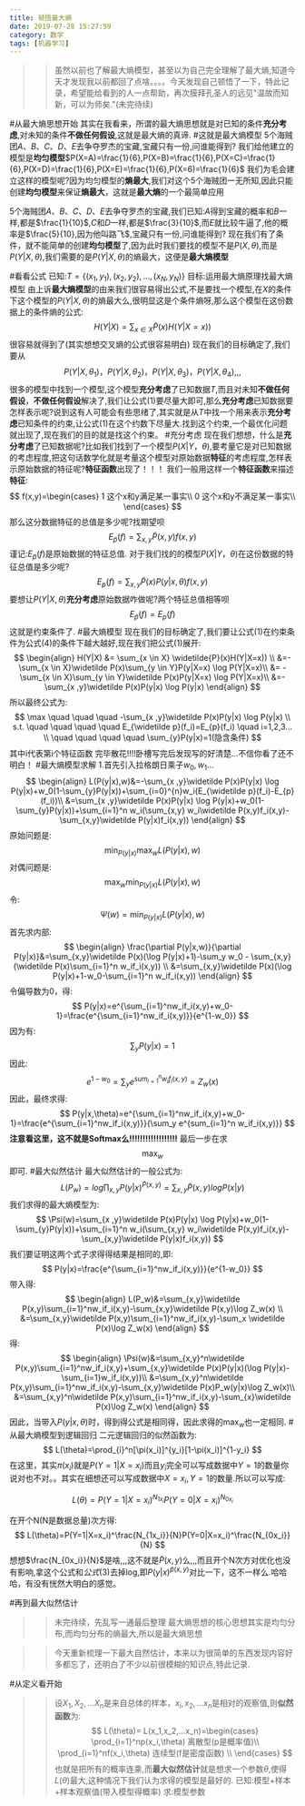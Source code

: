 ```yaml
---
title: 顿悟最大熵
date: 2019-07-28 15:27:59
category: 数学
tags: [机器学习]
---
```

>>虽然以前也了解最大熵模型，甚至以为自己完全理解了最大熵,知道今天才发现我以前都回了点啥。。。。今天发现自己顿悟了一下，特此记录，希望能给看到的人一点帮助，再次膜拜孔圣人的远见"温故而知新，可以为师矣."(未完待续)

#从最大熵思想开始
其实在我看来，所谓的最大熵思想就是对已知的条件**充分考虑**,对未知的条件**不做任何假设**,这就是最大熵的真谛.
#这就是最大熵模型
5个海贼团$A、B、C、D、E$去争夺罗杰的宝藏,宝藏只有一份,问谁能得到? 
我们给他建立的模型是**均匀模型**$P(X=A)=\frac{1}{6},P(X=B)=\frac{1}{6},P(X=C)=\frac{1}{6},P(X=D)=\frac{1}{6},P(X=E)=\frac{1}{6},P(X=6)=\frac{1}{6}$
我们为毛会建立这样的模型呢?因为均匀模型的**熵最大**,我们对这个5个海贼团一无所知,因此只能创建**均匀模型**来保证**熵最大**，这就是**最大熵**的一个最简单应用

5个海贼团$A、B、C、D、E$去争夺罗杰的宝藏,我们已知:$A$得到宝藏的概率和$B$一样,都是$\frac{1}{10}$,$C$和$D$一样,都是$\frac{3}{10}$,而$E$就比较牛逼了,他的概率是$\frac{5}{10},因为他叫路飞$,宝藏只有一份,问谁能得到? 
现在我们有了条件，就不能简单的创建**均匀模型**了,因为此时我们要找的模型不是$P(X,\theta)$,而是$P(Y|X,\theta)$,我们需要的是$P(Y|X,\theta)$的熵最大，这便是**最大熵模型**

#看看公式
已知:$T=\{(x_1,y_1),(x_2,y_2),...,(x_N,y_N) \}$
目标:运用最大熵原理找最大熵模型
由上诉**最大熵模型**的由来我们很容易得出公式,不是要找一个模型,在$X$的条件下这个模型的$P(Y|X,\theta)$的熵最大么,很明显这是个条件熵呀,那么这个模型在这份数据上的条件熵的公式:
$$
H(Y|X) = \sum_{x \in X} \widetilde{P}(x)H(Y|X=x)) \tag{1}
$$
很容易就得到了(其实想想交叉熵的公式很容易明白)
现在我们的目标确定了,我们要从$$P(Y|X,\theta_1)，P(Y|X,\theta_2)，P(Y|X,\theta_3)，P(Y|X,\theta_4),,,$$很多的模型中找到一个模型,这个模型**充分考虑**了已知数据$T$,而且对未知**不做任何假设**，**不做任何假设**解决了,我们让公式$(1)$要尽量大即可,那么**充分考虑**已知数据要怎样表示呢?说到这有人可能会有些思绪了,其实就是从$T$中找一个用来表示**充分考虑**已知条件的约束,让公式$(1)$在这个约数下尽量大.找到这个约束,一个最优化问题就出现了,现在我们的目的就是找这个约束。
#充分考虑
现在我们想想，什么是**充分考虑**了已知数据呢?比如我们找到了一个模型$P(X|Y，\theta)$,要考量它是对已知数据的考虑程度,把这句话数学化就是考量这个模型对原始数据**特征**的考虑程度,怎样表示原始数据的特征呢?**特征函数**出现了！！！
我们一般用这样一个**特征函数**来描述**特征**:
$$
f(x,y)=\begin{cases}
1 这个x和y满足某一事实\\
0 这个x和y不满足某一事实\\
\end{cases}
$$
那么这分数据特征的总值是多少呢?找期望呗
$$
E_{\widetilde p}(f)=\sum_{x,y}\widetilde P(x,y)f(x,y) \tag{2}
$$
谨记:$E_{\widetilde p}(f)$是原始数据的特征总值.
对于我们找的的模型$P(X|Y，\theta)$在这份数据的特征总值是多少呢?
$$
E_{p}(f)=\sum_{x,y}\widetilde P(x)P(y|x,\theta)f(x,y) \tag{3}
$$
要想让$P(Y|X,\theta)$**充分考虑**原始数据咋做呢?两个特征总值相等呗
$$
E_{\widetilde p}(f)=E_{p}(f) \tag{4}
$$
这就是约束条件了.
#最大熵模型
现在我们的目标确定了,我们要让公式$(1)$在约束条件为公式$(4)$的条件下越大越好,现在我们把公式$(1)$展开:
$$
\begin{align}
H(Y|X) &= \sum_{x \in X} \widetilde{P}(x)H(Y|X=x)) \\
&=-\sum_{x \in X}\widetilde P(x)\sum_{y \in Y}P(y|X=x) \log P(Y|X=x)\\
&= -\sum_{x \in X}\sum_{y \in Y}\widetilde P(x)P(y|X=x) \log P(Y|X=x)\\
&=-\sum_{x ,y}\widetilde P(x)P(y|x) \log P(y|x)
\end{align}
$$
所以最终公式为:
$$
\max \quad \quad \quad -\sum_{x ,y}\widetilde P(x)P(y|x) \log P(y|x) \\
s.t. \quad \quad \quad \quad E_{\widetilde p}(f_i)=E_{p}(f_i)  \quad i=1,2,3... \\ 
\quad \quad \quad \quad \sum_{y}P(y|x)=1(隐含条件)
$$
其中i代表第i个特征函数
完毕散花!!!!卧槽写完后发现写的好清楚...不信你看了还不明白！
#最大熵模型求解
1.首先引入拉格朗日乘子$w_0,w_1...$
$$
\begin{align}
L(P(y|x),w)&=-\sum_{x ,y}\widetilde P(x)P(y|x) \log P(y|x)+w_0(1-\sum_{y}P(y|x))+\sum_{i=0}^{n}w_i(E_{\widetilde p}(f_i)-E_{p}(f_i))\\
&=\sum_{x ,y}\widetilde P(x)P(y|x) \log P(y|x)+w_0(1-\sum_{y}P(y|x))+\sum_{i=1}^n w_i(\sum_{x,y} w_i\widetilde P(x,y)f_i(x,y)-\sum_{x,y}\widetilde P(y|x)f_i(x,y))
\end{align}
$$
原始问题是:
$$
\min_{P(y|x)} \max_wL(P(y|x),w)
$$
对偶问题是:
$$
\max_{w} \min_{P(y|x)}L(P(y|x),w)
$$
令:
$$
\Psi(w)=\min_{P(y|x)}L(P(y|x),w)
$$
首先求内部:
$$
\begin{align}
\frac{\partial P(y|x,w)}{\partial P(y|x)}&=\sum_{x,y}\widetilde P(x)(\log P(y|x)+1)-\sum_y w_0 - \sum_{x,y}(\widetilde P(x)\sum_{i=1}^n w_if_i(x,y)) \\
&=\sum_{x,y}\widetilde P(x)(\log P(y|x)+1-w_0-\sum_{i=1}^n w_if_i(x,y))
\end{align}
$$
令偏导数为0，得:
$$
P(y|x)=e^{\sum_{i=1}^nw_if_i(x,y)+w_0-1}=\frac{e^{\sum_{i=1}^nw_if_i(x,y)}}{e^{1-w_0}}
$$
因为有:
$$
\sum_{y}P(y|x)=1
$$
因此:
$$
e^{1-w_0}=\sum_y e^{sum_{i=1}^n w_if_i(x,y)}=Z_w(x)
$$
因此，最终求得:
$$
P(y|x,\theta)=e^{\sum_{i=1}^nw_if_i(x,y)+w_0-1}=\frac{e^{\sum_{i=1}^nw_if_i(x,y)}}{\sum_y e^{sum_{i=1}^n w_if_i(x,y)}}
$$
**注意看这里，这不就是Softmax么!!!!!!!!!!!!!!!!!!**
最后一步在求
$$\max_w$$即可.
#最大似然估计
最大似然估计的一般公式为:
$$
L(P_w)=log \prod_{x,y}P(y|x)^{\widetilde P(x,y)}=\sum_{x,y}\widetilde P(x,y)logP(x|y)
$$
我们求得的最大熵模型为:
$$
\Psi(w)=\sum_{x ,y}\widetilde P(x)P(y|x) \log P(y|x)+w_0(1-\sum_{y}P(y|x))+\sum_{i=1}^n w_i(\sum_{x,y} w_i\widetilde P(x,y)f_i(x,y)-\sum_{x,y}\widetilde P(y|x)f_i(x,y))
$$
我们要证明这两个式子求得得结果是相同的,即:
$$
P(y|x)=\frac{e^{\sum_{i=1}^nw_if_i(x,y)}}{e^{1-w_0}}
$$
带入得:
$$
\begin{align}
L(P_w)&=\sum_{x,y}\widetilde P(x,y)\sum_{i=1}^nw_if_i(x,y)-\sum_{x,y}\widetilde P(x,y)\log Z_w(x) \\
&=\sum_{x,y}\widetilde P(x,y)\sum_{i=1}^nw_if_i(x,y)-\sum_x \widetilde P(x)\log Z_w(x) 
\end{align}
$$
得:
$$
\begin{align}
\Psi(w)&=\sum_{x,y}^n\widetilde P(x,y)\sum_{i=1}^nw_if_i(x,y)+\sum_{x,y}\widetilde P(x)P(y|x)(\log P(y|x)-\sum_{i=1}w_if_i(x,y))\\
&=\sum_{x,y}^n\widetilde P(x,y)\sum_{i=1}^nw_if_i(x,y)-\sum_{x,y}\widetilde P(x)P_w(y|x)\log Z_w(x)\\
&=\sum_{x,y}^n\widetilde P(x,y)\sum_{i=1}^nw_if_i(x,y)-\sum_{x}\widetilde P(x)\log Z_w(x)
\end{align}
$$
因此，当带入$P(y|x,\theta)$时，得到得公式是相同得，因此求得的$\max_w$也一定相同.
#从最大熵模型到逻辑回归
二元逻辑回归的似然函数为:
$$
L(\theta)=\prod_{i}^n[\pi(x_i)]^{y_i}[1-\pi(x_i)]^{1-y_i}
$$
在这里，其实$\pi(x_i)$就是$P(Y=1|X=x_i)$而且$y_i$完全可以写成数据中$Y=1$的数量你说对也不对。。其实在细想还可以写成数据中$X=x_i,Y=1$的数量.所以可以写成:

$$
L(\theta)=P(Y=1|X=x_i)^{N_{1x_i}}P(Y=0|X=x_i)^{N_{0x_i}}
$$

在开个N(N是数据总量)次方得:
$$
L(\theta)=P(Y=1|X=x_i)^\frac{N_{1x_i}}{N}P(Y=0|X=x_i)^\frac{N_{0x_i}}{N}
$$
想想$\frac{N_{0x_i}}{N}$是啥,,,这不就是$\widetilde{P}(x,y)$么,,,而且开个N次方对优化也没有影响,拿这个公式和$公式(3)$去掉log,即$P(y|x)^{\widetilde{p}(x,y)}$对比一下，这不一样么.哈哈哈，有没有恍然大明白的感觉。

#再到最大似然估计

>>未完待续，先乱写一通最后整理
最大熵思想的核心思想其实是均匀分布,而均匀分布的熵最大,所以是最大熵思想

>>今天重新梳理一下最大自然估计，本来以为很简单的东西发现内容好多都忘了，还明白了不少以前很模糊的知识点,特此记录.

#从定义看开始
>>设$X_1,X_2,...X_n$是来自总体的样本，$x_i,x_2,...x_n$是相对的观察值,则**似然函数**为:
$$
L(\theta)= L(x_1,x_2,...x_n)=\begin{cases}
\prod_{i=1}^np(x_i,\theta) 离散型(p是概率值)\\
\prod_{i=1}^nf(x_i,\theta) 连续型(f是密度函数) \\
\end{cases}
$$
也就是把所有的概率连乘,而**最大似然估计**就是想求一个参数$\theta$,使得$L(\theta)$最大,这种情况下我们认为求得的模型是最好的.
已知:模型+样本+样本观察值(带入模型得概率)
求:模型参数